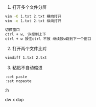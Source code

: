 
1. 打开多个文件分屏
```bash
vim -O 1.txt 2.txt 横向打开
vim -o 1.txt 2.txt 纵向打开

切换窗口
ctrl + w, jk控制上下
ctrl + w 按住ctrl 不放 继续按w跳到下一个窗口

```
2. 打开两个文件比对
```bash
vimdiff 1.txt 2.txt
```
3. 粘贴不自动缩进
```shel
:set paste
:set nopaste

```



:h 

dw
x
dap

